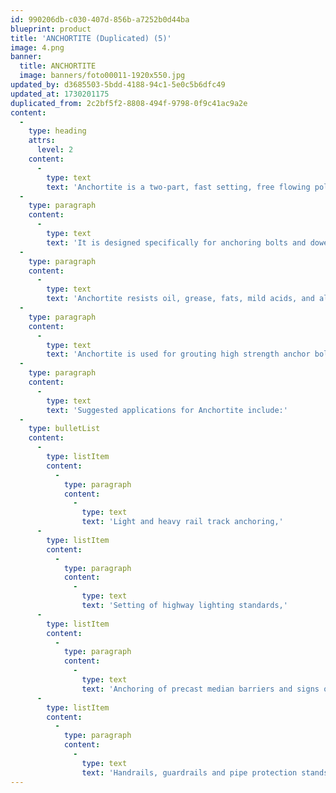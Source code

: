 ```yaml
---
id: 990206db-c030-407d-856b-a7252b0d44ba
blueprint: product
title: 'ANCHORTITE (Duplicated) (5)'
image: 4.png
banner:
  title: ANCHORTITE
  image: banners/foto00011-1920x550.jpg
updated_by: d3685503-5bdd-4188-94c1-5e0c5b6dfc49
updated_at: 1730201175
duplicated_from: 2c2bf5f2-8808-494f-9798-0f9c41ac9a2e
content:
  -
    type: heading
    attrs:
      level: 2
    content:
      -
        type: text
        text: 'Anchortite is a two-part, fast setting, free flowing polyester resin anchoring grout, consisting of a specially formulated liquid resin and hardener.'
  -
    type: paragraph
    content:
      -
        type: text
        text: 'It is designed specifically for anchoring bolts and dowels in concrete, rock, brick and masonry.'
  -
    type: paragraph
    content:
      -
        type: text
        text: 'Anchortite resists oil, grease, fats, mild acids, and alkalies, fresh and salt water. Where exposure to a specific chemical is anticipated, consult Minova directly.'
  -
    type: paragraph
    content:
      -
        type: text
        text: 'Anchortite is used for grouting high strength anchor bolts, starter bars in concrete and anchors in rock.'
  -
    type: paragraph
    content:
      -
        type: text
        text: 'Suggested applications for Anchortite include:'
  -
    type: bulletList
    content:
      -
        type: listItem
        content:
          -
            type: paragraph
            content:
              -
                type: text
                text: 'Light and heavy rail track anchoring,'
      -
        type: listItem
        content:
          -
            type: paragraph
            content:
              -
                type: text
                text: 'Setting of highway lighting standards,'
      -
        type: listItem
        content:
          -
            type: paragraph
            content:
              -
                type: text
                text: 'Anchoring of precast median barriers and signs on highways.'
      -
        type: listItem
        content:
          -
            type: paragraph
            content:
              -
                type: text
                text: 'Handrails, guardrails and pipe protection stands around safety areas'
---
```

